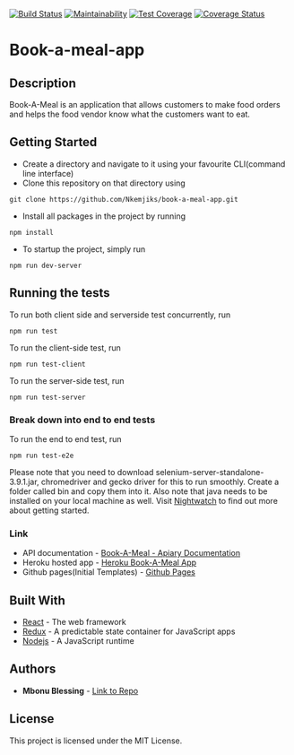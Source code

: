 [![Build Status](https://travis-ci.org/Nkemjiks/book-a-meal-app.svg?branch=development)](https://travis-ci.org/Nkemjiks/book-a-meal-app)
[![Maintainability](https://api.codeclimate.com/v1/badges/db45d21cf0c9b41aa619/maintainability)](https://codeclimate.com/github/Nkemjiks/book-a-meal-app/maintainability)
[![Test Coverage](https://api.codeclimate.com/v1/badges/db45d21cf0c9b41aa619/test_coverage)](https://codeclimate.com/github/Nkemjiks/book-a-meal-app/test_coverage)
[![Coverage Status](https://coveralls.io/repos/github/Nkemjiks/book-a-meal-app/badge.png?branch=development)](https://coveralls.io/github/Nkemjiks/book-a-meal-app?branch=development)

# Book-a-meal-app

## Description
Book-A-Meal is an application that allows customers to make food orders and helps the food vendor know what the customers want to eat. 

## Getting Started
+   Create a directory and navigate to it using your favourite CLI(command line interface)
+   Clone this repository on that directory using 
```
git clone https://github.com/Nkemjiks/book-a-meal-app.git
```
+   Install all packages in the project by running 
```
npm install
```
+   To startup the project, simply run 
```
npm run dev-server
```

## Running the tests
To run both client side and serverside test concurrently, run
```
npm run test
```
To run the client-side test, run
```
npm run test-client
```
To run the server-side test, run
```
npm run test-server
```

### Break down into end to end tests

To run the end to end test, run

```
npm run test-e2e
```
Please note that you need to download selenium-server-standalone-3.9.1.jar, chromedriver and gecko driver for this to run smoothly. Create a folder called bin and copy them into it. Also note that java needs to be installed on your local machine as well. Visit [Nightwatch](http://nightwatchjs.org/gettingstarted) to find out more about getting started.

### Link
* API documentation - [Book-A-Meal - Apiary Documentation](bookameal24.docs.apiary.io)
* Heroku hosted app - [Heroku Book-A-Meal App](https://book-a-meal-app-andela.herokuapp.com/)
* Github pages(Initial Templates) - [Github Pages](https://nkemjiks.github.io/book-a-meal-app/)

## Built With

* [React](https://reactjs.org/) - The web framework
* [Redux](https://redux.js.org/) - A predictable state container for JavaScript apps
* [Nodejs](https://nodejs.org/) - A JavaScript runtime

## Authors

* **Mbonu Blessing** - [Link to Repo](https://github.com/Nkemjiks)

## License

This project is licensed under the MIT License.
